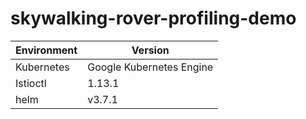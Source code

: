# skywalking-rover-profiling-demo

|Environment|Version|
|-----|------|
|Kubernetes|Google Kubernetes Engine|
|Istioctl|1.13.1|
|helm|v3.7.1|
